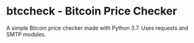 # btccheck - Bitcoin Price Checker
A simple Bitcoin price checker made with Python 3.7. Uses requests and SMTP modules. 
